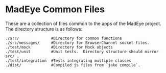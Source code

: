 MadEye Common Files
===================

These are a collection of files common to the apps of the MadEye project.
The directory structure is as follows:

    ./src/              #Directory for common functions
    ./src/messages/     #Directory for BrowserChannel socket files.
    ./test/mock         #Directory for Mock objects
    ./test/unit         #Unit tests.  Directory structure should mirror src/ .
    ./test/integration  #Tests integrating multiple classes
    ./dist/             #Compiled js files from `jake compile`.
    
